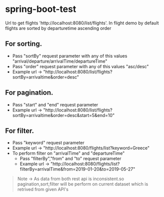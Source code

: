 # spring-boot-test

Url to get flights 'http://localhost:8080/list/flights'.
In flight demo by default flights are sorted by departuretime ascending order

## For sorting. 
- Pass "sortBy" request parameter with any of this values "arrival/departure/arrivalTime/departureTime"
- Pass "order" request parameter with any of this values "asc/desc"
- Example url -> "http://localhost:8080/list/flights?sortBy=arrivaltime&order=desc"
## For pagination.
- Pass "start" and "end" request parameter
- Example url -> "http://localhost:8080/list/flights?sortBy=arrivaltime&order=desc&start=5&end=10"
## For filter.
- Pass "keyword" request parameter
- Example url -> "http://localhost:8080/flights/list?keyword=Greece"
- To perform filter on "arrivalTime" and "departureTime"
  - Pass "filterBy","from" and "to" request parameter
  - Example url -> "http://localhost:8080/flights/list?filterBy=arrivalTime&from=2019-01-20&to=2019-05-27"


> Note -> As data from both rest api is inconsistent.so pagination,sort,filter will be perform on current dataset which is retrived from given API's
